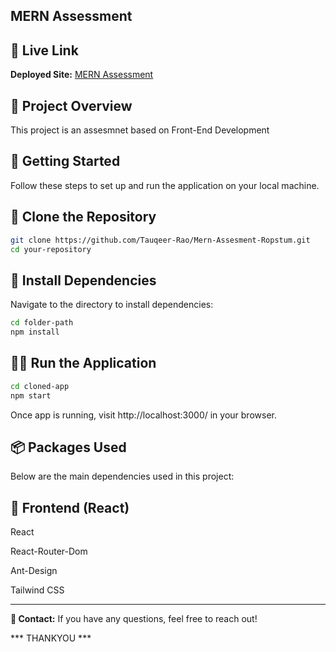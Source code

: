 ## MERN Assessment


## 📌 Live Link
**Deployed Site:** [MERN Assessment](https://mern-assesment-ropstum.vercel.app/)


## 📜 Project Overview

This project is an assesmnet based on Front-End Development

## 🚀 Getting Started

Follow these steps to set up and run the application on your local machine.

## 📂 Clone the Repository
```bash
git clone https://github.com/Tauqeer-Rao/Mern-Assesment-Ropstum.git
cd your-repository
```

## 🔧 Install Dependencies

Navigate to the directory to install dependencies:
```bash
cd folder-path
npm install
```

## 🏃‍♂️ Run the Application
```bash
cd cloned-app
npm start
```

Once app is running, visit http://localhost:3000/ in your browser.

## 📦 Packages Used

Below are the main dependencies used in this project:

## 🔹 Frontend (React)

React

React-Router-Dom

Ant-Design

Tailwind CSS


<hr>

**📧 Contact:** If you have any questions, feel free to reach out!

*** THANKYOU ***
